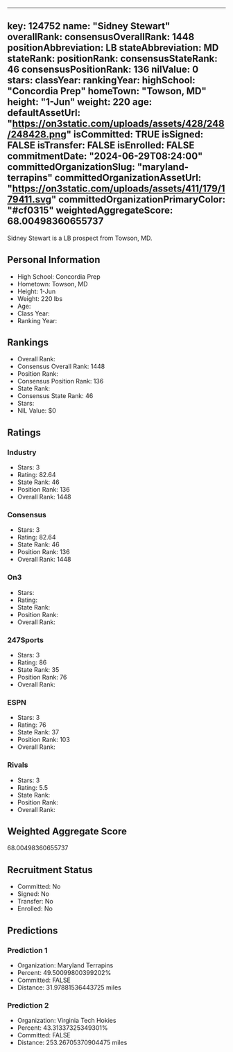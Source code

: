 ---
  key: 124752
  name: "Sidney Stewart"
  overallRank: 
  consensusOverallRank: 1448
  positionAbbreviation: LB
  stateAbbreviation: MD
  stateRank: 
  positionRank: 
  consensusStateRank: 46
  consensusPositionRank: 136
  nilValue: 0
  stars: 
  classYear: 
  rankingYear: 
  highSchool: "Concordia Prep"
  homeTown: "Towson, MD"
  height: "1-Jun"
  weight: 220
  age: 
  defaultAssetUrl: "https://on3static.com/uploads/assets/428/248/248428.png"
  isCommitted: TRUE
  isSigned: FALSE
  isTransfer: FALSE
  isEnrolled: FALSE
  commitmentDate: "2024-06-29T08:24:00"
  committedOrganizationSlug: "maryland-terrapins"
  committedOrganizationAssetUrl: "https://on3static.com/uploads/assets/411/179/179411.svg"
  committedOrganizationPrimaryColor: "#cf0315"
  weightedAggregateScore: 68.00498360655737
  ---
  
  Sidney Stewart is a LB prospect from Towson, MD.
  
  ## Personal Information
  - High School: Concordia Prep
  - Hometown: Towson, MD
  - Height: 1-Jun
  - Weight: 220 lbs
  - Age: 
  - Class Year: 
  - Ranking Year: 
  
  ## Rankings
  - Overall Rank: 
  - Consensus Overall Rank: 1448
  - Position Rank: 
  - Consensus Position Rank: 136
  - State Rank: 
  - Consensus State Rank: 46
  - Stars: 
  - NIL Value: $0
  
  ## Ratings
  
  ### Industry
  - Stars: 3
  - Rating: 82.64
  - State Rank: 46
  - Position Rank: 136
  - Overall Rank: 1448
  
  ### Consensus
  - Stars: 3
  - Rating: 82.64
  - State Rank: 46
  - Position Rank: 136
  - Overall Rank: 1448
  
  ### On3
  - Stars: 
  - Rating: 
  - State Rank: 
  - Position Rank: 
  - Overall Rank: 
  
  ### 247Sports
  - Stars: 3
  - Rating: 86
  - State Rank: 35
  - Position Rank: 76
  - Overall Rank: 
  
  ### ESPN
  - Stars: 3
  - Rating: 76
  - State Rank: 37
  - Position Rank: 103
  - Overall Rank: 
  
  ### Rivals
  - Stars: 3
  - Rating: 5.5
  - State Rank: 
  - Position Rank: 
  - Overall Rank: 
  
  ## Weighted Aggregate Score
  68.00498360655737
  
  ## Recruitment Status
  - Committed: No
  - Signed: No
  - Transfer: No
  - Enrolled: No
  
  
  
  ## Predictions
  
  ### Prediction 1
  - Organization: Maryland Terrapins
  - Percent: 49.50099800399202%
  - Committed: FALSE
  - Distance: 31.97881536443725 miles
  
  ### Prediction 2
  - Organization: Virginia Tech Hokies
  - Percent: 43.31337325349301%
  - Committed: FALSE
  - Distance: 253.26705370904475 miles
  